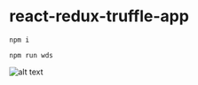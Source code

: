 # react-redux-truffle-app

`npm i`

`npm run wds`

![alt text](https://github.com/kevinzhangTO/react-redux-truffle-app/blob/master/screenshot.png)
